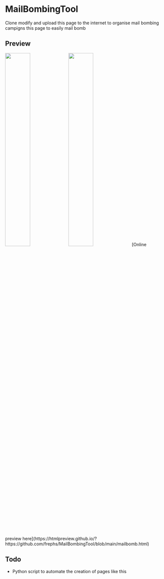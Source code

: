 # MailBombingTool
Clone modify and upload this page to the internet to organise mail bombing campigns this page to easily mail bomb
## Preview 
<img src="https://github.com/frephs/MailBombingTool/blob/main/preview.png" width=40% align=left>
 <img src="https://github.com/frephs/MailBombingTool/blob/main/preview2.png" width=40%>
[Online preview here](https://htmlpreview.github.io/?https://github.com/frephs/MailBombingTool/blob/main/mailbomb.html)

## Todo
- Python script to automate the creation of pages like this

